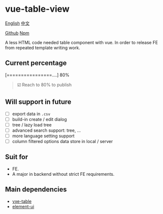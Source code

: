 # vue-table-view
[English](https://github.com/vanCreator/vue-table-view/blob/main/README.md) [中文](https://github.com/vanCreator/vue-table-view/blob/main/readme/README-ZH.md)

[Github](https://github.com/vanCreator/vue-table-view)
[Npm](https://www.npmjs.com/package/vue-table-view)


A less HTML code needed table component with vue. In order to release FE from repeated template writing work.

## Current percentage
[================....] 80%

> ☑️ Reach to 80% to publish

## Will support in future
- [ ] export data in `.csv`
- [ ] build-in create / edit dialog
- [ ] tree / lazy load tree
- [ ] advanced search support: tree, ...
- [ ] more language setting support
- [ ] column filtered options data store in local / server

## Suit for
- FE.
- A major in backend without strict FE requirements.

## Main dependencies
- [vxe-table](https://xuliangzhan_admin.gitee.io/vxe-table/#/table/start/install)
- [element-ui](https://element.eleme.cn/#/zh-CN/component)
